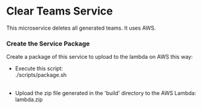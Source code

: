 Clear Teams Service
=======================================

This microservice deletes all generated teams.
It uses AWS.


### Create the Service Package 

Create a package of this service to upload to the lambda on AWS this way:
* Execute this script: <br />
./scripts/package.sh
<br />  <br />

* Upload the zip file generated in the 'build' directory to the AWS Lambda: <br /> 
lambda.zip

